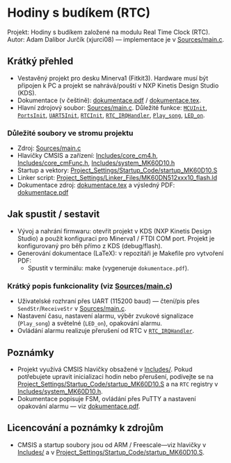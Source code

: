 # Hodiny s budíkem (RTC)

Projekt: Hodiny s budíkem založené na modulu Real Time Clock (RTC).  
Autor: Adam Dalibor Jurčík (xjurci08) — implementace je v [Sources/main.c](Sources/main.c).

## Krátký přehled
- Vestavěný projekt pro desku Minerva1 (Fitkit3). Hardware musí být připojen k PC a projekt se nahrává/pouští v NXP Kinetis Design Studio (KDS).
- Dokumentace (v češtině): [dokumentace.pdf](dokumentace.pdf) / [dokumentace.tex](dokumentace.tex).
- Hlavní zdrojový soubor: [Sources/main.c](Sources/main.c). Důležité funkce: [`MCUInit`](Sources/main.c), [`PortsInit`](Sources/main.c), [`UART5Init`](Sources/main.c), [`RTCInit`](Sources/main.c), [`RTC_IRQHandler`](Sources/main.c), [`Play_song`](Sources/main.c), [`LED_on`](Sources/main.c).

### Důležité soubory ve stromu projektu
- Zdroj: [Sources/main.c](Sources/main.c)  
- Hlavičky CMSIS a zařízení: [Includes/core_cm4.h](Includes/core_cm4.h), [Includes/core_cmFunc.h](Includes/core_cmFunc.h), [Includes/system_MK60D10.h](Includes/system_MK60D10.h)  
- Startup a vektory: [Project_Settings/Startup_Code/startup_MK60D10.S](Project_Settings/Startup_Code/startup_MK60D10.S)  
- Linker script: [Project_Settings/Linker_Files/MK60DN512xxx10_flash.ld](Project_Settings/Linker_Files/MK60DN512xxx10_flash.ld)  
- Dokumentace zdroj: [dokumentace.tex](dokumentace.tex) a výsledný PDF: [dokumentace.pdf](dokumentace.pdf)

## Jak spustit / sestavit
- Vývoj a nahrání firmwaru: otevřít projekt v KDS (NXP Kinetis Design Studio) a použít konfiguraci pro Minerva1 / FTDI COM port. Projekt je konfigurovaný pro běh přímo z KDS (debug/flash).  
- Generování dokumentace (LaTeX): v repozitáři je Makefile pro vytvoření PDF:
  - Spustit v terminálu: make (vygeneruje `dokumentace.pdf`).

### Krátký popis funkcionality (viz [Sources/main.c](Sources/main.c))
- Uživatelské rozhraní přes UART (115200 baud) — čtení/pis přes `SendStr`/`ReceiveStr` v [Sources/main.c](Sources/main.c).
- Nastavení času, nastavení alarmu, výběr zvukové signalizace (`Play_song`) a světelné (`LED_on`), opakování alarmu.
- Ovládání alarmu realizuje přerušení od RTC v [`RTC_IRQHandler`](Sources/main.c).

## Poznámky
- Projekt využívá CMSIS hlavičky obsažené v [Includes/](Includes/). Pokud potřebujete upravit inicializaci hodin nebo přerušení, podívejte se na [Project_Settings/Startup_Code/startup_MK60D10.S](Project_Settings/Startup_Code/startup_MK60D10.S) a na `RTC` registry v [Includes/system_MK60D10.h](Includes/system_MK60D10.h).
- Dokumentace popisuje FSM, ovládání přes PuTTY a nastavení opakování alarmu — viz [dokumentace.pdf](dokumentace.pdf).

## Licencování a poznámky k zdrojům
- CMSIS a startup soubory jsou od ARM / Freescale—viz hlavičky v [Includes/](Includes/) a v [Project_Settings/Startup_Code/startup_MK60D10.S](Project_Settings/Startup_Code/startup_MK60D10.S).
